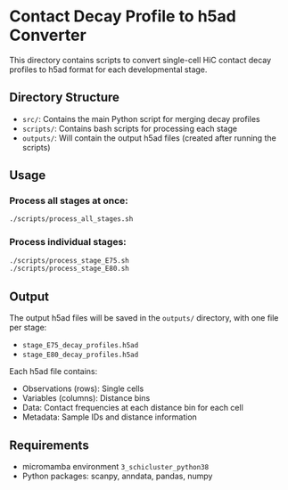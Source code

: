 # Contact Decay Profile to h5ad Converter

This directory contains scripts to convert single-cell HiC contact decay profiles to h5ad format for each developmental stage.

## Directory Structure

- `src/`: Contains the main Python script for merging decay profiles
- `scripts/`: Contains bash scripts for processing each stage
- `outputs/`: Will contain the output h5ad files (created after running the scripts)

## Usage

### Process all stages at once:

```bash
./scripts/process_all_stages.sh
```

### Process individual stages:

```bash
./scripts/process_stage_E75.sh
./scripts/process_stage_E80.sh
```

## Output

The output h5ad files will be saved in the `outputs/` directory, with one file per stage:
- `stage_E75_decay_profiles.h5ad`
- `stage_E80_decay_profiles.h5ad`

Each h5ad file contains:
- Observations (rows): Single cells
- Variables (columns): Distance bins
- Data: Contact frequencies at each distance bin for each cell
- Metadata: Sample IDs and distance information

## Requirements

- micromamba environment `3_schicluster_python38`
- Python packages: scanpy, anndata, pandas, numpy